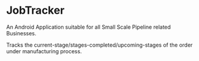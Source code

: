 # JobTracker
An Android Application suitable for all Small Scale Pipeline related Businesses.

Tracks the current-stage/stages-completed/upcoming-stages  of the order under manufacturing process.
